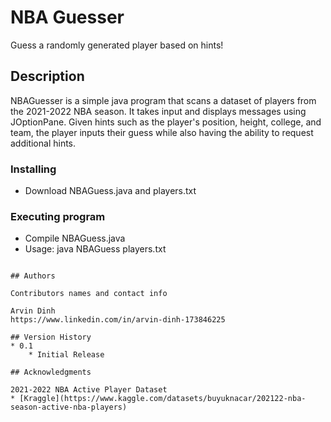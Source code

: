 # NBA Guesser

Guess a randomly generated player based on hints!

## Description

NBAGuesser is a simple java program that scans a dataset of players from the 2021-2022 NBA season. It takes input and displays messages using JOptionPane. Given hints such as the player's position, height, college, and team, the player inputs their guess while also having the ability to request additional hints.

### Installing

* Download NBAGuess.java and players.txt

### Executing program

* Compile NBAGuess.java
* Usage: java NBAGuess players.txt
```

## Authors

Contributors names and contact info

Arvin Dinh
https://www.linkedin.com/in/arvin-dinh-173846225

## Version History
* 0.1
    * Initial Release

## Acknowledgments

2021-2022 NBA Active Player Dataset
* [Kraggle](https://www.kaggle.com/datasets/buyuknacar/202122-nba-season-active-nba-players)
